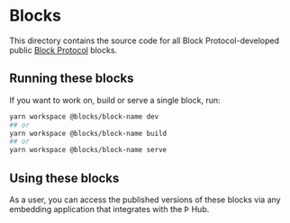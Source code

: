 # Blocks

This directory contains the source code for all Block Protocol-developed public [Block Protocol](https://blockprotocol.org/) blocks.

## Running these blocks

If you want to work on, build or serve a single block, run:

```sh
yarn workspace @blocks/block-name dev
## or
yarn workspace @blocks/block-name build
## or
yarn workspace @blocks/block-name serve
```

## Using these blocks

As a user, you can access the published versions of these blocks via any embedding application that integrates with the Þ Hub.
